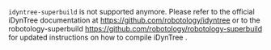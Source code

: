 `idyntree-superbuild` is not supported anymore. Please refer to the official iDynTree documentation at https://github.com/robotology/idyntree or to the robotology-superbuild https://github.com/robotology/robotology-superbuild for updated instructions on how to compile iDynTree .
